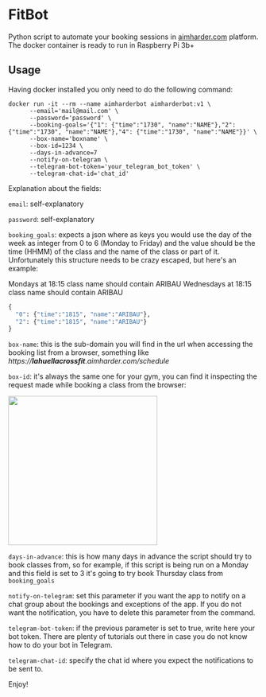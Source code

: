 # FitBot

Python script to automate your booking sessions in [aimharder.com](http://aimharder.com) platform. The docker container is ready to run in Raspberry Pi 3b+

## Usage

Having docker installed you only need to do the following command:

```
docker run -it --rm --name aimharderbot aimharderbot:v1 \
      --email='mail@mail.com' \
      --password='password' \
      --booking-goals='{"1": {"time":"1730", "name":"NAME"},"2": {"time":"1730", "name":"NAME"},"4": {"time":"1730", "name":"NAME"}}' \
      --box-name='boxname' \
      --box-id=1234 \
      --days-in-advance=7
      --notify-on-telegram \
      --telegram-bot-token='your_telegram_bot_token' \
      --telegram-chat-id='chat_id'
```

Explanation about the fields:

`email`: self-explanatory

`password`: self-explanatory

`booking_goals`: expects a json where as keys you would use the day of the week as integer from 0 to 6 (Monday to Friday) and the value should be the time (HHMM) of the class and the name of the class or part of it.
Unfortunately this structure needs to be crazy escaped, but here's an example:

Mondays at 18:15 class name should contain ARIBAU
Wednesdays at 18:15 class name should contain ARIBAU
```python
{
  "0": {"time":"1815", "name":"ARIBAU"},
  "2": {"time":"1815", "name":"ARIBAU"}
}
```

`box-name`: this is the sub-domain you will find in the url when accessing the booking list from a browser, something like _https://**lahuellacrossfit**.aimharder.com/schedule_

`box-id`: it's always the same one for your gym, you can find it inspecting the request made while booking a class from the browser:

<img src="https://raw.github.com/pablobuenaposada/fitbot/master/inspect.png" data-canonical-src="https://raw.github.com/pablobuenaposada/fitbot/master/inspect.png" height="300" />

`days-in-advance`: this is how many days in advance the script should try to book classes from, so for example, if this script is being run on a Monday and this field is set to 3 it's going to try book Thursday class from `booking_goals`

`notify-on-telegram`: set this parameter if you want the app to notify on a chat group about the bookings and exceptions of the app. If you do not want the notification, you have to delete this parameter from the command.

`telegram-bot-token`: if the previous parameter is set to true, write here your bot token. There are plenty of tutorials out there in case you do not know how to do your bot in Telegram.

`telegram-chat-id`: specify the chat id where you expect the notifications to be sent to.

Enjoy!

